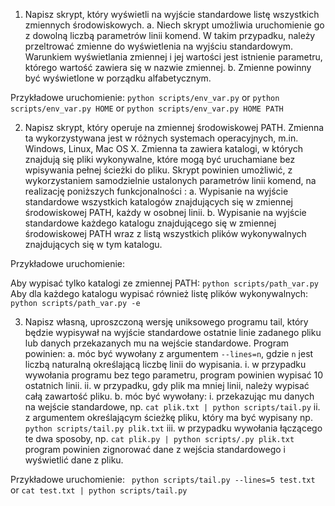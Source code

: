 1. Napisz skrypt, który wyświetli na wyjście standardowe listę wszystkich zmiennych
środowiskowych.
    a. Niech skrypt umożliwia uruchomienie go z dowolną liczbą parametrów linii
komend. W takim przypadku, należy przeltrować zmienne do wyświetlenia na
wyjściu standardowym. Warunkiem wyświetlania zmiennej i jej wartości jest
istnienie parametru, którego wartość zawiera się w nazwie zmiennej.
    b. Zmienne powinny być wyświetlone w porządku alfabetycznym.

Przykładowe uruchomienie: ``` python scripts/env_var.py ``` or ``` python scripts/env_var.py HOME ``` or ``` python scripts/env_var.py HOME PATH ```

2. Napisz skrypt, który operuje na zmiennej środowiskowej PATH. Zmienna ta
wykorzystywana jest w różnych systemach operacyjnych, m.in. Windows, Linux, Mac OS
X. Zmienna ta zawiera katalogi, w których znajdują się pliki wykonywalne, które mogą
być uruchamiane bez wpisywania pełnej ścieżki do pliku. Skrypt powinien umożliwić, z
wykorzystaniem samodzielnie ustalonych parametrów linii komend, na realizację
poniższych funkcjonalności :
    a. Wypisanie na wyjście standardowe wszystkich katalogów znajdujących się w
zmiennej środowiskowej PATH, każdy w osobnej linii.
    b. Wypisanie na wyjście standardowe każdego katalogu znajdującego się w
zmiennej środowiskowej PATH wraz z listą wszystkich plików wykonywalnych
znajdujących się w tym katalogu.

Przykładowe uruchomienie: 

Aby wypisać tylko katalogi ze zmiennej PATH:
``` python scripts/path_var.py ```
Aby dla każdego katalogu wypisać również listę plików wykonywalnych:
``` python scripts/path_var.py -e ```


3. Napisz własną, uproszczoną wersję uniksowego programu tail, który będzie wypisywał
na wyjście standardowe ostatnie linie zadanego pliku lub danych przekazanych mu na
wejście standardowe. Program powinien:
    a. móc być wywołany z argumentem ```--lines=n```, gdzie ```n``` jest liczbą naturalną
określającą liczbę linii do wypisania.
        i. w przypadku wywołania programu bez tego parametru, program powinien
wypisać 10 ostatnich linii.
        ii. w przypadku, gdy plik ma mniej linii, należy wypisać całą zawartość pliku.
    b. móc być wywołany:
        i. przekazując mu danych na wejście standardowe, np.
``` cat plik.txt | python scripts/tail.py ```
        ii. z argumentem określającym ścieżkę pliku, który ma być wypisany np.
``` python scripts/tail.py plik.txt ```
        iii. w przypadku wywołania łączącego te dwa sposoby, np.
``` cat plik.py | python scripts/.py plik.txt ```
program powinien zignorować dane z wejścia standardowego i wyświetlić
dane z pliku.

Przykładowe uruchomienie: ```  python scripts/tail.py --lines=5 test.txt ``` or ``` cat test.txt | python scripts/tail.py ```

